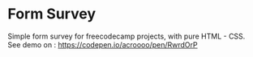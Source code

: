 # Form Survey
Simple form survey for freecodecamp projects, with pure HTML - CSS.<br>
See demo on : https://codepen.io/acroooo/pen/RwrdOrP

